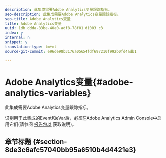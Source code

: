 ```yaml
---
description: 此集成需要Adobe Analytics变量跟踪指标。
seo-description: 此集成需要Adobe Analytics变量跟踪指标。
seo-title: Adobe Analytics变量
title: Adobe Analytics变量
uuid: 1db ddda-83be-40a0-adf8-78f01 d1003 c3
index: y
internal: n
snippet: y
translation-type: tm+mt
source-git-commit: e96de98b3176a05654fdf697210f992b0fd4adb1

---
```



# Adobe Analytics变量{#adobe-analytics-variables}

此集成需要Adobe Analytics变量跟踪指标。

识别用于此集成的Event和eVar后，必须在Adobe Analytics Admin Console中启用它们(请参阅 [报告包以](http://microsite.omniture.com/t2/help/en_US/reference/index.html?f=report_suites_admin) 获取说明)。

## 章节标题 {#section-8de3c6afc57040bb95a6510b4d4421e3}

